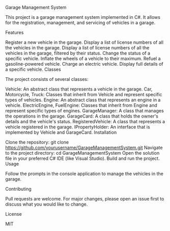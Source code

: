 Garage Management System

This project is a garage management system implemented in C#. It allows for the registration, management, and servicing of vehicles in a garage.

Features

Register a new vehicle in the garage.
Display a list of license numbers of all the vehicles in the garage.
Display a list of license numbers of all the vehicles in the garage, filtered by their status.
Change the status of a specific vehicle.
Inflate the wheels of a vehicle to their maximum.
Refuel a gasoline-powered vehicle.
Charge an electric vehicle.
Display full details of a specific vehicle.
Classes

The project consists of several classes:

Vehicle: An abstract class that represents a vehicle in the garage.
Car, Motorcycle, Truck: Classes that inherit from Vehicle and represent specific types of vehicles.
Engine: An abstract class that represents an engine in a vehicle.
ElectricEngine, FuelEngine: Classes that inherit from Engine and represent specific types of engines.
GarageManager: A class that manages the operations in the garage.
GarageCard: A class that holds the owner's details and the vehicle's status.
RegisteredVehicle: A class that represents a vehicle registered in the garage.
IPropertyHolder: An interface that is implemented by Vehicle and GarageCard.
Installation

Clone the repository: git clone https://github.com/yourusername/GarageManagementSystem.git
Navigate to the project directory: cd GarageManagementSystem
Open the solution file in your preferred C# IDE (like Visual Studio).
Build and run the project.
Usage

Follow the prompts in the console application to manage the vehicles in the garage.

Contributing

Pull requests are welcome. For major changes, please open an issue first to discuss what you would like to change.

License

MIT
